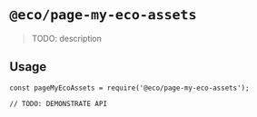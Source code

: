 # `@eco/page-my-eco-assets`

> TODO: description

## Usage

```
const pageMyEcoAssets = require('@eco/page-my-eco-assets');

// TODO: DEMONSTRATE API
```
